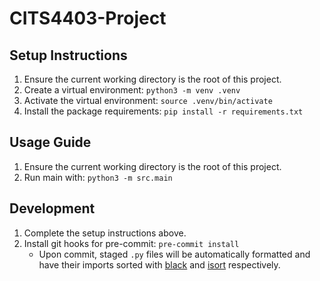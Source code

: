 # CITS4403-Project

## Setup Instructions

1. Ensure the current working directory is the root of this project.
2. Create a virtual environment: `python3 -m venv .venv`
3. Activate the virtual environment: `source .venv/bin/activate`
4. Install the package requirements: `pip install -r requirements.txt`

## Usage Guide

1. Ensure the current working directory is the root of this project.
2. Run main with: `python3 -m src.main`

## Development

1. Complete the setup instructions above.
2. Install git hooks for pre-commit: `pre-commit install`
    - Upon commit, staged `.py` files will be automatically formatted and have their imports sorted with [black](https://github.com/psf/black) and [isort](https://github.com/PyCQA/isort) respectively.
